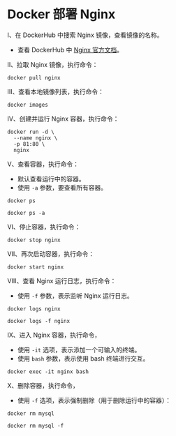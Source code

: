 # Docker 部署 Nginx

Ⅰ、在 DockerHub 中搜索 Nginx 镜像，查看镜像的名称。

- 查看 DockerHub 中 [Nginx 官方文档](https://hub.docker.com/_/nginx)。

Ⅱ、拉取 Nginx 镜像，执行命令：

```shell
docker pull nginx
```

Ⅲ、查看本地镜像列表，执行命令：

```shell
docker images
```

Ⅳ、创建并运行 Nginx 容器，执行命令：

```shell
docker run -d \
  --name nginx \
  -p 81:80 \
  nginx
```

Ⅴ、查看容器，执行命令：

- 默认查看运行中的容器。
- 使用 `-a` 参数，要查看所有容器。

```shell
docker ps
```

```shell
docker ps -a
```

Ⅵ、停止容器，执行命令：

```shell
docker stop nginx
```

Ⅶ、再次启动容器，执行命令：

```shell
docker start nginx
```

Ⅷ、查看 Nginx 运行日志，执行命令：

- 使用 `-f` 参数，表示监听 Nginx 运行日志。

```shell
docker logs nginx
```

```shell
docker logs -f nginx
```

Ⅸ、进入 Nginx 容器，执行命令，

- 使用 `-it` 选项，表示添加一个可输入的终端。
- 使用 `bash` 参数，表示使用 bash 终端进行交互。

```shell
docker exec -it nginx bash
```

Ⅹ、删除容器，执行命令，

- 使用 `-f` 选项，表示强制删除（用于删除运行中的容器）：

```shell
docker rm mysql
```

```shell
docker rm mysql -f
```

